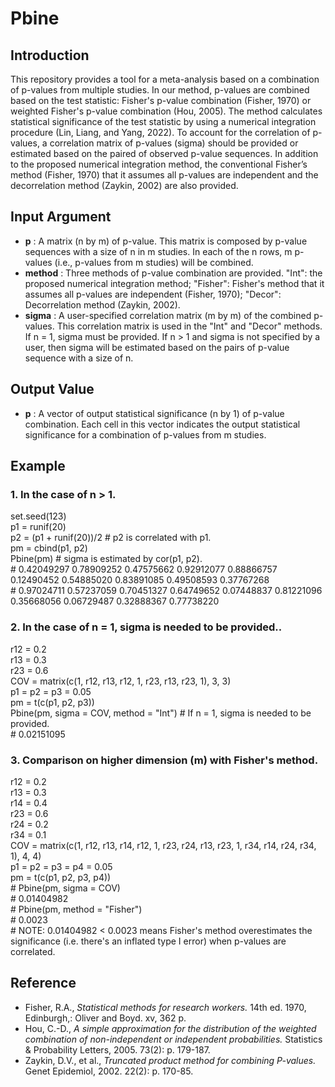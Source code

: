 # Pbine

## Introduction
This repository provides a tool for a meta-analysis based on a combination of p-values from multiple studies. In our method, p-values are combined based on the test statistic: Fisher's p-value combination (Fisher, 1970) or weighted Fisher's p-value combination (Hou, 2005). The method calculates statistical significance of the test statistic by using a numerical integration procedure (Lin, Liang, and Yang, 2022). To account for the correlation of p-values, a correlation matrix of p-values (sigma) should be provided or estimated based on the paired of observed p-value sequences. In addition to the proposed numerical integration method, the conventional Fisher’s method (Fisher, 1970) that it assumes all p-values are independent and the decorrelation method (Zaykin, 2002) are also provided.

## Input Argument
 - **p** \: A matrix (n by m) of p-value. This matrix is composed by p-value sequences with a size of n in m studies. In each of the n rows, m p-values (i.e., p-values from m studies) will be combined. 
 - **method** \: Three methods of p-value combination are provided. "Int": the proposed numerical integration method; "Fisher": Fisher's method that it assumes all p-values are independent (Fisher, 1970); "Decor": Decorrelation method (Zaykin, 2002).
 - **sigma** \: A user-specified correlation matrix (m by m) of the combined p-values. This correlation matrix is used in the "Int" and "Decor" methods. If n = 1, sigma must be provided. If n > 1 and sigma is not specified by a user, then sigma will be estimated based on the pairs of p-value sequence with a size of n.

## Output Value
 - **p** \: A vector of output statistical significance (n by 1) of p-value combination. Each cell in this vector indicates the output statistical significance for a combination of p-values from m studies.

## Example 
### 1. In the case of n > 1.
set.seed(123) <br />
p1 = runif(20) <br />
p2 = (p1 + runif(20))/2 \# p2 is correlated with p1. <br />
pm = cbind(p1, p2) <br />
Pbine(pm) \# sigma is estimated by cor(p1, p2). <br />
\# 0.42049297 0.78909252 0.47575662 0.92912077 0.88866757 0.12490452 0.54885020 0.83891085 0.49508593 0.37767268  <br />
\# 0.97024711 0.57237059 0.70451327 0.64749652 0.07448837 0.81221096 0.35668056 0.06729487 0.32888367 0.77738220


### 2. In the case of n = 1, sigma is needed to be provided..
r12 = 0.2 <br />
r13 = 0.3 <br />
r23 = 0.6 <br />
COV = matrix(c(1, r12, r13, r12, 1, r23, r13, r23, 1), 3, 3) <br />
p1 = p2 = p3 = 0.05 <br />
pm = t(c(p1, p2, p3)) <br />
Pbine(pm, sigma = COV, method = "Int") \# If n = 1, sigma is needed to be provided. <br />
\# 0.02151095 <br />

### 3. Comparison on higher dimension (m) with Fisher's method.
r12 = 0.2 <br />
r13 = 0.3 <br />
r14 = 0.4 <br />
r23 = 0.6 <br />
r24 = 0.2 <br />
r34 = 0.1 <br />
COV = matrix(c(1, r12, r13, r14, r12, 1, r23, r24, r13, r23, 1, r34, r14, r24, r34, 1), 4, 4) <br />
p1 = p2 = p3 = p4 = 0.05 <br />
pm = t(c(p1, p2, p3, p4)) <br />
\# Pbine(pm, sigma = COV) <br />
\# 0.01404982 <br />
\# Pbine(pm, method = "Fisher") <br />
\# 0.0023 <br />
\# NOTE: 0.01404982 < 0.0023 means Fisher's method overestimates the significance (i.e. there's an inflated type I error) when p-values are correlated.

## Reference
 - Fisher, R.A., *Statistical methods for research workers.* 14th ed. 1970, Edinburgh,: Oliver and Boyd. xv, 362 p.
 - Hou, C.-D., *A simple approximation for the distribution of the weighted combination of non-independent or independent probabilities.* Statistics & Probability Letters, 2005. 73(2): p. 179-187.
 - Zaykin, D.V., et al., *Truncated product method for combining P-values.* Genet Epidemiol, 2002. 22(2): p. 170-85.




